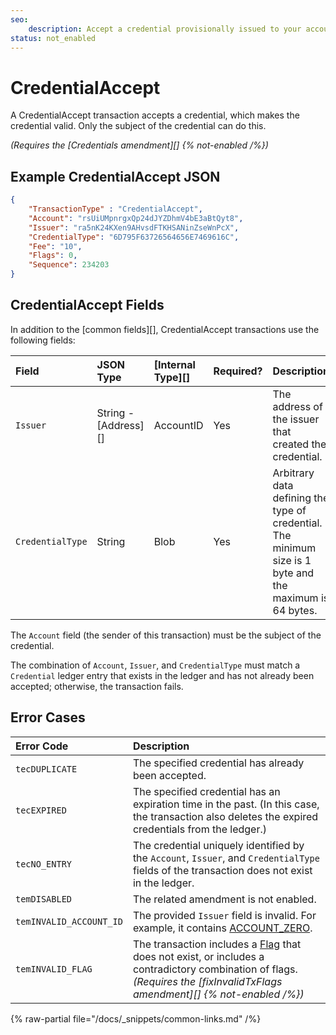 ```yaml
---
seo:
    description: Accept a credential provisionally issued to your account.
status: not_enabled
---
```

# CredentialAccept

A CredentialAccept transaction accepts a credential, which makes the credential valid. Only the subject of the credential can do this.

_(Requires the [Credentials amendment][] {% not-enabled /%})_

## Example CredentialAccept JSON

```json
{
    "TransactionType" : "CredentialAccept",
    "Account": "rsUiUMpnrgxQp24dJYZDhmV4bE3aBtQyt8",
    "Issuer": "ra5nK24KXen9AHvsdFTKHSANinZseWnPcX",
    "CredentialType": "6D795F63726564656E7469616C",
    "Fee": "10",
    "Flags": 0,
    "Sequence": 234203
}
```


## CredentialAccept Fields

In addition to the [common fields][], CredentialAccept transactions use the following fields:

| Field            | JSON Type        | [Internal Type][] | Required? | Description |
|:-----------------|:-----------------|:------------------|:----------|:------------|
| `Issuer`         | String - [Address][] | AccountID     | Yes       | The address of the issuer that created the credential. |
| `CredentialType` | String           | Blob              | Yes       | Arbitrary data defining the type of credential. The minimum size is 1 byte and the maximum is 64 bytes. |

The `Account` field (the sender of this transaction) must be the subject of the credential.

The combination of `Account`, `Issuer`, and `CredentialType` must match a `Credential` ledger entry that exists in the ledger and has not already been accepted; otherwise, the transaction fails.

## Error Cases

| Error Code | Description |
|:-----------|:------------|
| `tecDUPLICATE` | The specified credential has already been accepted. |
| `tecEXPIRED` | The specified credential has an expiration time in the past. (In this case, the transaction also deletes the expired credentials from the ledger.) |
| `tecNO_ENTRY` | The credential uniquely identified by the `Account`, `Issuer`, and `CredentialType` fields of the transaction does not exist in the ledger. |
| `temDISABLED` | The related amendment is not enabled. |
| `temINVALID_ACCOUNT_ID` | The provided `Issuer` field is invalid. For example, it contains [ACCOUNT_ZERO](../../../../concepts/accounts/addresses.md#special-addresses). |
| `temINVALID_FLAG` | The transaction includes a [Flag](../common-fields.md#flags-field) that does not exist, or includes a contradictory combination of flags. _(Requires the [fixInvalidTxFlags amendment][] {% not-enabled /%})_ |


{% raw-partial file="/docs/_snippets/common-links.md" /%}
